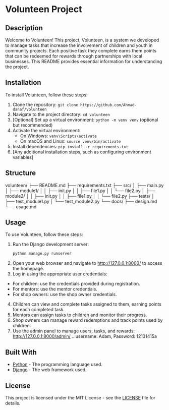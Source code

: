 # Volunteen Project

## Description
Welcome to Volunteen! This project, Volunteen, is a system we developed to manage tasks that increase the involvement of children and youth in community projects. Each positive task they complete earns them points that can be redeemed for rewards through partnerships with local businesses. This README provides essential information for understanding the project.

## Installation
To install Volunteen, follow these steps:

1. Clone the repository: `git clone https://github.com/Ahmad-danaf/Volunteen`
2. Navigate to the project directory: `cd volunteen`
3. [Optional] Set up a virtual environment: `python -m venv venv` (optional but recommended)
4. Activate the virtual environment:
   - On Windows: `venv\Scripts\activate`
   - On macOS and Linux: `source venv/bin/activate`
5. Install dependencies: `pip install -r requirements.txt`
6. [Any additional installation steps, such as configuring environment variables]

## Structure
volunteen/
├── README.md
├── requirements.txt
├── src/
│ ├── main.py
│ ├── module1/
│ │ ├── init.py
│ │ ├── file1.py
│ │ └── file2.py
│ ├── module2/
│ │ ├── init.py
│ │ ├── file1.py
│ │ └── file2.py
├── tests/
│ ├── test_module1.py
│ └── test_module2.py
└── docs/
├── design.md
└── usage.md


## Usage
To use Volunteen, follow these steps:

1. Run the Django development server:
   ```bash
   python manage.py runserver
2. Open your web browser and navigate to http://127.0.0.1:8000/ to access the homepage.
3. Log in using the appropriate user credentials:
 - For children: use the credentials provided during registration.
 - For mentors: use the mentor credentials.
 - For shop owners: use the shop owner credentials.
4. Children can view and complete tasks assigned to them, earning points for each completed task.
5. Mentors can assign tasks to children and monitor their progress.
6. Shop owners can manage reward redemptions and track points used by children.
7. Use the admin panel to manage users, tasks, and rewards: http://127.0.0.1:8000/admin/ .. username: Adam, Password: 12131415a


## Built With
- [Python](https://www.python.org/) - The programming language used.
- [Django](https://www.djangoproject.com/) - The web framework used.

## License
This project is licensed under the MIT License - see the [LICENSE](LICENSE) file for details.

